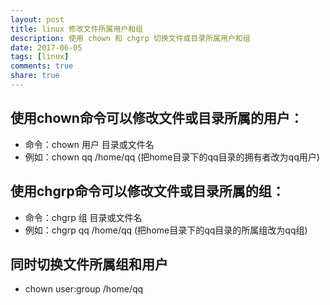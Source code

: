 ```yaml
---
layout: post
title: linux 修改文件所属用户和组
description: 使用 chown 和 chgrp 切换文件或目录所属用户和组 
date: 2017-06-05
tags: [linux] 
comments: true
share: true
---
```

## 使用chown命令可以修改文件或目录所属的用户：

* 命令：chown 用户 目录或文件名
* 例如：chown qq /home/qq  (把home目录下的qq目录的拥有者改为qq用户) 

## 使用chgrp命令可以修改文件或目录所属的组：

* 命令：chgrp 组 目录或文件名
* 例如：chgrp qq /home/qq  (把home目录下的qq目录的所属组改为qq组)

## 同时切换文件所属组和用户

* chown user:group /home/qq